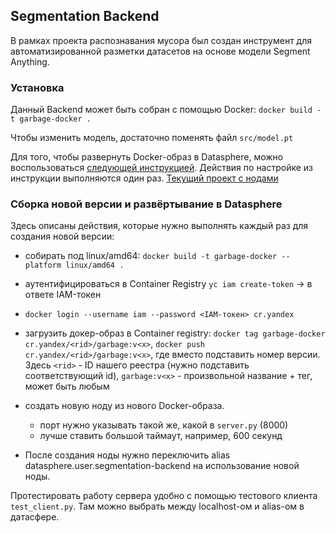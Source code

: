 ## Segmentation Backend

В рамках проекта распознавания мусора был создан инструмент для автоматизированной разметки датасетов на основе модели Segment Anything.

### Установка

Данный Backend может быть собран с помощью Docker: 
`docker build -t garbage-docker .`

Чтобы изменить модель, достаточно поменять файл `src/model.pt`

Для того, чтобы развернуть Docker-образ в Datasphere, можно воспользоваться [следующей инструкцией](https://yandex.cloud/ru/docs/datasphere/tutorials/node-from-docker).
Действия по настройке из инструкции выполняются один раз. [Текущий проект с нодами](https://datasphere.yandex.cloud/communities/bt1rnjt1276e3aqlfo3e/projects/bt1opovj0dk2pdvbquog)

### Сборка новой версии и развёртывание в Datasphere

Здесь описаны действия, которые нужно выполнять каждый раз для создания новой версии:

- собирать под linux/amd64:
`docker build -t garbage-docker --platform linux/amd64 .`

- аутентифицироваться в Container Registry
`yc iam create-token` -> в ответе IAM-токен

- `docker login --username iam --password <IAM-токен> cr.yandex`

- загрузить докер-образ в Container registry:
`docker tag garbage-docker cr.yandex/<rid>/garbage:v<x>`,
`docker push cr.yandex/<rid>/garbage:v<x>`, где вместо <x> подставить номер версии.
Здесь `<rid>` - ID нашего реестра (нужно подставить соответствующий id), `garbage:v<x>` - произвольной название + тег, может быть любым

- создать новую ноду из нового Docker-образа.
    - порт нужно указывать такой же, какой в `server.py` (8000)
    - лучше ставить большой таймаут, например, 600 секунд

- После создания ноды нужно переключить alias datasphere.user.segmentation-backend на использование новой ноды.

Протестировать работу сервера удобно с помощью тестового клиента
`test_client.py`. Там можно выбрать между localhost-ом и alias-ом в датасфере.